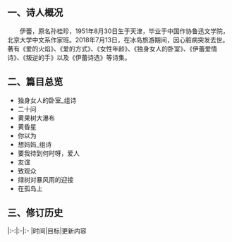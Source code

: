 ## 一、诗人概况

&emsp;&emsp;伊蕾，原名孙桂珍，1951年8月30日生于天津，毕业于中国作协鲁迅文学院，北京大学中文系作家班。2018年7月13日，在冰岛旅游期间，因心脏病突发去世。著有《爱的火焰》、《爱的方式》、《女性年龄》、《独身女人的卧室》、《伊蕾爱情诗》、《叛逆的手》以及《伊蕾诗选》等诗集。

## 二、篇目总览

+ 独身女人的卧室_组诗
+ 二十问
+ 黄果树大瀑布
+ 黄昏星
+ 你以为
+ 想妈妈_组诗
+ 要我待到何时呀，爱人
+ 友谊
+ 致观众
+ 绿树对暴风雨的迎接
+ 在孤岛上

## 三、修订历史


|:-:|:-|:-
|时间|目标|更新内容